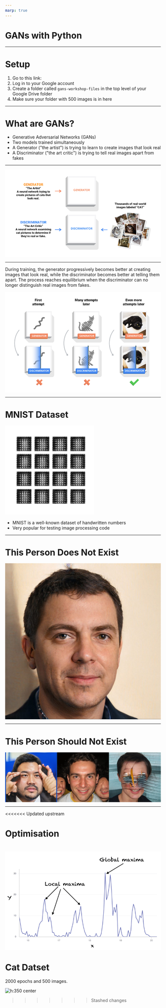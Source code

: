 ```yaml
---
marp: true
---
```


# GANs with Python

---

# Setup

1. Go to this link:
2. Log in to your Google account
3. Create a folder called `gans-workshop-files` in the top level of your Google Drive folder
4. Make sure your folder with 500 images is in here

---

# What are GANs?

- Generative Adversarial Networks (GANs)
- Two models trained simultaneously
- A Generator ("the artist") is trying to learn to create images that look real
- A Discriminator ("the art critic") is trying to tell real images apart from fakes

---

![bg](./presentation-images/generator-discriminator.png)

---

During training, the generator progressively becomes better at creating images that look real, while the discriminator becomes better at telling them apart. The process reaches equilibrium when the discriminator can no longer distinguish real images from fakes.


<style>
img[alt~="center"] {
  display: block;
  margin: 0 auto;
}
</style>

![w:640 center](./presentation-images/gan-progress.png)


---

# MNIST Dataset

![bg right](./presentation-images/mnist.gif)

- MNIST is a well-known dataset of handwritten numbers
- Very popular for testing image processing code

---

# This Person Does Not Exist

![w:500 center](./presentation-images/doesnt-exist.jpg)

---

# This Person Should Not Exist

![h:350 center](./presentation-images/should-not-exist.png)

---

<<<<<<< Updated upstream
# Optimisation

![h:350 center](./presentation-images/optimisation.png)
=======
# Cat Datset

2000 epochs and 500 images.

![h:350 center](./presentation-images/cats-500-images-2000-epochs.png)
>>>>>>> Stashed changes
